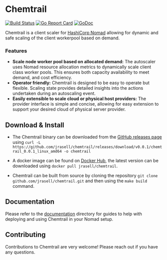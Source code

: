 # Chemtrail

[![Build Status](https://travis-ci.org/jrasell/chemtrail.svg?branch=master)](https://travis-ci.org/jrasell/chemtrail) [![Go Report Card](https://goreportcard.com/badge/github.com/jrasell/chemtrail)](https://goreportcard.com/report/github.com/jrasell/chemtrail) [![GoDoc](https://godoc.org/github.com/jrasell/chemtrail?status.svg)](https://godoc.org/github.com/jrasell/chemtrail/pkg/api)

Chemtrail is a client scaler for [HashiCorp Nomad](https://www.nomadproject.io/) allowing for dynamic and safe scaling of the client workerpool based on demand.

### Features
* __Scale node worker pool based on allocated demand:__ The autoscaler uses Nomad resource allocation metrics to dynamically scale client class worker pools. This ensures both capacity availability to meet demand, and cost efficiency.
* __Operator friendly:__ Chemtrail is designed to be easy to operate but flexible. Scaling state provides detailed insights into the actions undertaken during an autoscaling event.
* __Easily extensible to scale cloud or physical host providers:__ The provider interface is simple and concise, allowing for easy extension to support your desired cloud of physical server provider.

## Download & Install

* The Chemtrail binary can be downloaded from the [GitHub releases page](https://github.com/jrasell/chemtrail/releases) using `curl -L https://github.com/jrasell/chemtrail/releases/download/v0.0.1/chemtrail_0.0.1_linux_amd64 -o chemtrail`

* A docker image can be found on [Docker Hub](https://hub.docker.com/r/jrasell/chemtrail/), the latest version can be downloaded using `docker pull jrasell/chemtrail`.

* Chemtrail can be built from source by cloning the repository `git clone github.com/jrasell/chemtrail.git` and then using the `make build` command. 

## Documentation

Please refer to the [documentation](./docs) directory for guides to help with deploying and using Chemtrail in your Nomad setup.

## Contributing

Contributions to Chemtrail are very welcome! Please reach out if you have any questions.
